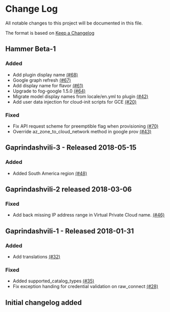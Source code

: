 # Change Log

All notable changes to this project will be documented in this file.

The format is based on [Keep a Changelog](http://keepachangelog.com/en/1.0.0/)


## Hammer Beta-1

### Added
- Add plugin display name [(#68)](https://github.com/ManageIQ/manageiq-providers-google/pull/68)
- Google graph refresh  [(#67)](https://github.com/ManageIQ/manageiq-providers-google/pull/67)
- Add display name for flavor [(#61)](https://github.com/ManageIQ/manageiq-providers-google/pull/61)
- Upgrade to fog-google 1.5.0 [(#64)](https://github.com/ManageIQ/manageiq-providers-google/pull/64)
- Migrate model display names from locale/en.yml to plugin [(#42)](https://github.com/ManageIQ/manageiq-providers-google/pull/42)
- Add user data injection for cloud-init scripts for GCE [(#20)](https://github.com/ManageIQ/manageiq-providers-google/pull/20)

### Fixed
- Fix API request scheme for preemptible flag when provisioning [(#70)](https://github.com/ManageIQ/manageiq-providers-google/pull/70)
- Override az_zone_to_cloud_network method in google prov [(#43)](https://github.com/ManageIQ/manageiq-providers-google/pull/43)

## Gaprindashvili-3 - Released 2018-05-15

### Added
- Added South America region [(#48)](https://github.com/ManageIQ/manageiq-providers-google/pull/48)

## Gaprindashvili-2 released 2018-03-06

### Fixed
- Add back missing IP address range in Virtual Private Cloud name. [(#46)](https://github.com/ManageIQ/manageiq-providers-google/pull/46)

## Gaprindashvili-1 - Released 2018-01-31

### Added
- Add translations [(#32)](https://github.com/ManageIQ/manageiq-providers-google/pull/32)

### Fixed
- Added supported_catalog_types [(#35)](https://github.com/ManageIQ/manageiq-providers-google/pull/35)
- Fix exception handing for credential validation on raw_connect [(#28)](https://github.com/ManageIQ/manageiq-providers-google/pull/28)

## Initial changelog added

